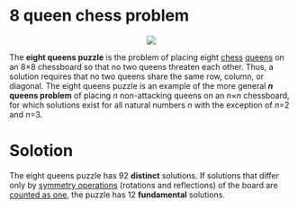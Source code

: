# 8 queen chess problem
<p align="center">
<img src="http://mathworld.wolfram.com/images/eps-gif/QueensMax_800.gif">
</p>
<p>The <b>eight queens puzzle</b> is the problem of placing eight <a href="https://en.wikipedia.org/wiki/Chess" title="Chess">chess</a> <a href="https://en.wikipedia.org/wiki/Queen_(chess)" title="Queen (chess)">queens</a> on an 8×8 chessboard so that no two queens threaten each other. Thus, a solution requires that no two queens share the same row, column, or diagonal. The eight queens puzzle is an example of the more general <b><i>n</i> queens problem</b> of placing <i>n</i> non-attacking queens on an <i>n</i>×<i>n</i> chessboard, for which solutions exist for all natural numbers <i>n</i> with the exception of <i>n</i>=2 and <i>n</i>=3.<sup id="cite_ref-1" class="reference"><a href="#cite_note-1"></a></sup></p>


# Solotion

<p>The eight queens puzzle has 92 <b>distinct</b> solutions. If solutions that differ only by <a href="https://en.wikipedia.org/wiki/Symmetry" title="Symmetry">symmetry operations</a> (rotations and reflections) of the board are <a href="https://en.wikipedia.org/wiki/Up_to" title="Up to">counted as one</a>, the puzzle has 12 <b>fundamental</b> solutions.</p>
